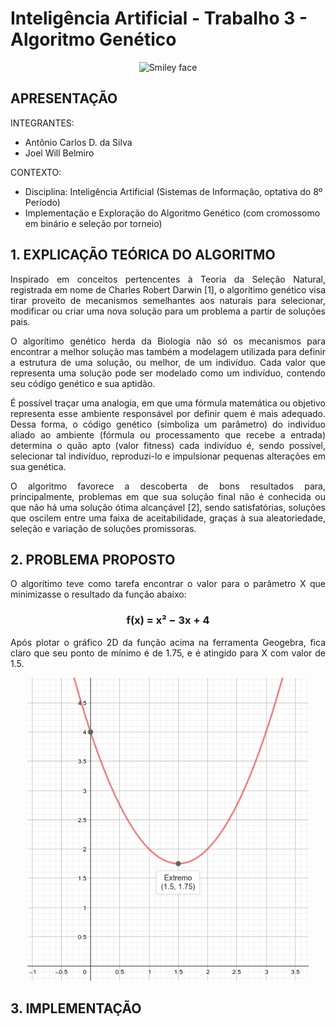 # Inteligência Artificial - Trabalho 3 - Algoritmo Genético

<p align="center"/>
<img src="https://3718aeafc638f96f5bd6-d4a9ca15fc46ba40e71f94dec0aad28c.ssl.cf1.rackcdn.com/journal-genetics.png" alt="Smiley face" width="420">

## APRESENTAÇÃO

INTEGRANTES:
* Antônio Carlos D. da Silva
* Joel Will Belmiro

CONTEXTO:
* Disciplina: Inteligência Artificial (Sistemas de Informação, optativa do 8º Período)
* Implementação e Exploração do Algoritmo Genético (com cromossomo em binário e seleção por torneio)


## 1. EXPLICAÇÃO TEÓRICA DO ALGORITMO
<p align="justify"/>
Inspirado em conceitos pertencentes à Teoria da Seleção Natural, registrada em nome de Charles Robert Darwin [1], o algorítimo genético visa tirar proveito de mecanismos semelhantes aos naturais para selecionar, modificar ou criar uma nova solução para um problema a partir de soluções pais.
<br>

<p align="justify"/>
O algorítimo genético herda da Biologia não só os mecanismos para encontrar a melhor solução mas também a modelagem utilizada para definir a estrutura de uma solução, ou melhor, de um indivíduo. Cada valor que representa uma solução pode ser modelado como um indivíduo, contendo seu código genético e sua aptidão.
<br>

<p align="justify"/>
É possível traçar uma analogia, em que uma fórmula matemática ou objetivo representa esse ambiente responsável por definir quem é mais adequado. Dessa forma, o código genético (simboliza um parâmetro) do indivíduo aliado ao ambiente (fórmula ou processamento que recebe a entrada) determina o quão apto (valor fitness) cada indivíduo é, sendo possível, selecionar tal indivíduo, reproduzi-lo e impulsionar pequenas alterações em sua genética.
<br>

<p align="justify"/>
O algoritmo favorece a descoberta de bons resultados para, principalmente, problemas em que sua solução final não é conhecida ou que não há uma solução ótima alcançável [2], sendo satisfatórias, soluções que oscilem entre uma faixa de aceitabilidade, graças à sua aleatoriedade, seleção e variação de soluções promissoras.
<br>

## 2. PROBLEMA PROPOSTO

<p align="justify"/>
O algorítimo teve como tarefa encontrar o valor para o parâmetro X que minimizasse o resultado da função abaixo:
<h3 align="center">f(x) = x² − 3x + 4</h3>

<p align="justify"/>
Após plotar o gráfico 2D da função acima na ferramenta Geogebra, fica claro que seu ponto de mínimo é de 1.75, e é atingido para X com valor de 1.5.

<p align="center"/>
<img src="https://github.com/duraes-antonio/IA_trab3_AG/blob/master/doc/imgs/graf_1.png" alt="gráfico da função" width="450">
<br>

## 3. IMPLEMENTAÇÃO
